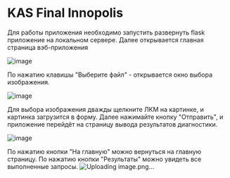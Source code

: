 # KAS Final Innopolis

Для работы приложения необходимо запустить развернуть flask приложение на локальном сервере. 
Далее открывается главная страница вэб-приложения

![image](https://github.com/qdralex/111/assets/139399510/b54827c0-a2e6-4e6c-b32b-e9d370be6e57)

По нажатию клавишы "Выберите файл" - открывается окно выбора изображения.

![image](https://github.com/qdralex/111/assets/139399510/488e4ad0-0677-45fe-8795-e85026c45245)

Для выбора изображения дважды щелкните ЛКМ на картинке, и картинка загрузится в форму.
Далее нажимайте кнопку "Отправить", и приложение перейдёт на страницу вывода результатов диагностики.

![image](https://github.com/qdralex/111/assets/139399510/7bc93ad8-d258-4664-af09-e056926add5b)

По нажатию кнопки "На главную" можно вернуться на главную страницу.
По нажатию кнопки "Результаты" можно увидеть все выполненные запросы.
![Uploading image.png…]()
